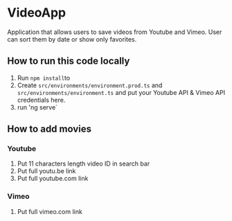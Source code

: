 # VideoApp

Application that allows users to save videos from Youtube and Vimeo. User can sort them by date or show only favorites. 

## How to run this code locally

1. Run `npm install`to 
2. Create `src/environments/environment.prod.ts` and `src/environments/environment.ts` and put your Youtube API & Vimeo API credentials here.
3. run 'ng serve`


## How to add movies

### Youtube

1. Put 11 characters length video ID in search bar
2. Put full youtu.be link
3. Put full youtube.com link

### Vimeo

1. Put full vimeo.com link
